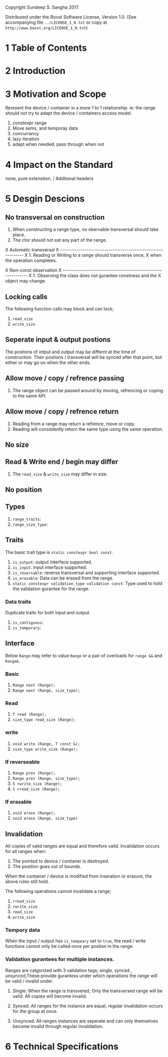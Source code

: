 Copyright Sundeep S. Sangha 2017.

Distributed under the Boost Software License, Version 1.0.
 (See accompanying file `../LICENSE_1_0.txt` or copy at
       `http://www.boost.org/LICENSE_1_0.txt`)

1 Table of Contents
============================================================

2 Introduction
============================================================

3 Motivation and Scope
============================================================
Reresent the device / container in a more 1 to 1
relationship. ie: the range should not try to adapt the
device / containers access model.

1. constexpr range
2. Move sems, and temporay data
3. concurrancy
4. lazy iteration
5. adapt when needed, pass through when not

4 Impact on the Standard
============================================================
none, pure extenstion. / Addtional headers

5 Desgin Descions
============================================================
No transversal on construction
------------------------------------------------------------
1. When constructing a range type, no obervable transversal
   should take place.
2. The ctor should not eat any part of the range.

X Automatic transversal
X ------------------------------------------------------------
X 1. Reading or Writing to a range should transverse once,
X    when the operation completes.

X Non-const observation
X ------------------------------------------------------------
X 1. Observing the class does not gurantee constness and the
X   object may change.

Locking calls
------------------------------------------------------------
The following function calls may block and can lock;
1. `read_size`
2. `write_size`

Seperate input & output postions
------------------------------------------------------------
The postions of intput and output may be differnt at the
time of construction. Their postions / transversal will be
synced after that point, but either or may go on when the
other ends.

Allow move / copy / refrence passing
------------------------------------------------------------
1. The range object can be passed around by moving,
   refrencing or coping to the same API.

Allow move / copy / refrence return
------------------------------------------------------------
1. Reading from a range may return a refrence, move or copy.
2. Reading will consistently return the same type using the
   same operation.

No size
------------------------------------------------------------

Read & Write end / begin may differ
------------------------------------------------------------
1. The `read_size` & `write_size` may differ in size.

No position
------------------------------------------------------------

Types
------------------------------------------------------------
1. `range_traits`:
2. `range_size_type`:

Traits
------------------------------------------------------------
The basic trait type is `static constexpr bool const`.
1. `is_output`: output interface supported.
2. `is_input`: input interface supported.
3. `is_reversable`: reverse transversal and supporting
    interface supported.
4. `is_erasable`: Data can be erased from the range.
5. `static constexpr validation_type validation const`: Type
   used to hold the validation gurantee for the range.

### Data traits
Duplicate traits for both input and output.

1. `is_contiguous`:
2. `is_temporary`:

Interface
------------------------------------------------------------
Below `Range` may refer to value `Range` or a pair of
overloads for `range &&` and `Range&`.

### Basic
1. `Range next (Range);`
2. `Range next (Range, size_type);`

### Read
1. `T read (Range);`
2. `size_type read_size (Range);`

### write
1. `void write (Range, T const &);`
2. `size_type write_size (Range);`

### If reverseable
1. `Range prev (Range);`
2. `Range prev (Range, size_type);`
3. `S rwrite_size (Range);`
3. `S rread_size (Range);`

### If erasable
1. `void erase (Range);`
2. `void erase (Range, size_type)`

Invalidation
------------------------------------------------------------
All copies of valid ranges are equal and therefore valid.
Invalidation occurs for all ranges when:
1. The pointed to device / contianer is destroyed.
2. The position goes out of bounds.

When the container / device is modified from inseration or
erasure, the above rules still hold.

The following operations cannot invalidate a range;
1. `rread_size`
2. `rwrite_size`
3. `read_size`
4. `write_size`

### Tempory data
When the input / output has `is_tempeary` set to `true`, the
read / write functions cannot only be called once per
postion in the range.

### Validation gurantees for multiple instances.
Ranges are catgorized with 3 validation tags; single, synced
, unsynced,These provide gurantess under which operations
the range will be valid / invalid under.

1. Single: When the range is transvered, Only the
   transversed range will be valid. All copies will become
   invalid.

2. Synced: All ranges for the instance are equal, regular
   invalidation occurs for the group at once.

3. Unsynced: All ranges instances are seperate and can only
   themselves become invalid through regular invalidation.

6 Technical Specifications
============================================================
